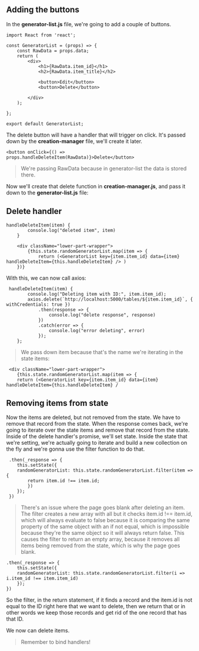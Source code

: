 ## Adding the buttons

In the **generator-list.js** file, we're going to add a couple of buttons.

```
import React from 'react';

const GeneratorList = (props) => {
    const RawData = props.data;
    return (
        <div>
            <h1>{RawData.item_id}</h1>
            <h2>{RawData.item_title}</h2>

            <button>Edit</button>
            <button>Delete</button>

        </div>
    );

};

export default GeneratorList;
```

The delete button will have a handler that will trigger on click. It's passed down by the **creation-manager** file, we'll create it later.

```
<button onClick={() => props.handleDeleteItem(RawData)}>Delete</button>
```

> We're passing RawData because in generator-list the data is stored there.

Now we'll create that delete function in **creation-manager.js**, and pass it down to the **generator-list.js** file:

## Delete handler

```
handleDeleteItem(item) {
        console.log("deleted item", item)
    }

    <div className="lower-part-wrapper">
        {this.state.randomGeneratorList.map(item => {
            return (<GeneratorList key={item.item_id} data={item} handleDeleteItem={this.handleDeleteItem} /> )
    })}
```

With this, we can now call axios:

```
 handleDeleteItem(item) {
        console.log("Deleting item with ID:", item.item_id);
        axios.delete(`http://localhost:5000/tables/${item.item_id}`, { withCredentials: true })
            .then(response => {
                console.log("delete response", response)
            })
            .catch(error => {
                console.log("error deleting", error)
            });
    };
```

> We pass down item because that's the name we're iterating in the state items:

```
 <div className="lower-part-wrapper">
    {this.state.randomGeneratorList.map(item => {
    return (<GeneratorList key={item.item_id} data={item} handleDeleteItem={this.handleDeleteItem} /
```

## Removing items from state

Now the items are deleted, but not removed from the state. We have to remove that record from the state. When the response comes back, we're going to iterate over the state items and remove that record from the state. Inside of the delete handler's promise, we'll set state. Inside the state that we're setting, we're actually going to iterate and build a new collection on the fly and we're gonna use the filter function to do that.

```
 .then(_response => {
    this.setState({
    randomGeneratorList: this.state.randomGeneratorList.filter(item => {
        return item.id !== item.id;
        })
    });
 })
 ```

> There's an issue where the page goes blank after deleting an item. The filter creates a new array with all but it checks item.id !== item.id, which will always evaluate to false because it is comparing the same property of the same object with an if not equal, which is impossible because they're the same object so it will always return false. This causes the filter to return an empty array, because it removes all items being removed from the state, which is why the page goes blank.

```
.then(_response => {
    this.setState({
    randomGeneratorList: this.state.randomGeneratorList.filter(i => i.item_id !== item.item_id)
    });
})
```

So the filter, in the return statement, if it finds a record and the item.id is not equal to the ID right here that we want to delete, then we return that or in other words we keep those records and get rid of the one record that has that ID.

We now can delete items.

> Remember to bind handlers!